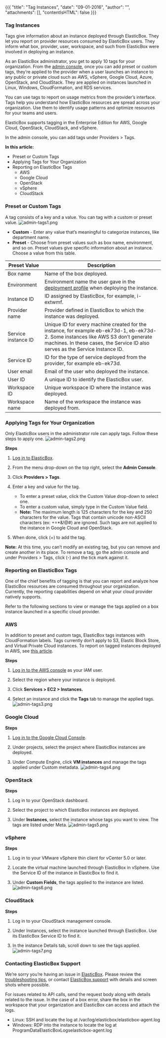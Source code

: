 {{{
"title": "Tag Instances",
"date": "09-01-2016",
"author": "",
"attachments": [],
"contentIsHTML": false
}}}

### Tag Instances
Tags give information about an instance deployed through ElasticBox. They let you report on provider resources consumed by ElasticBox users. They inform what box, provider, user, workspace, and such from ElasticBox were involved in deploying an instance.

As an ElasticBox administrator, you get to apply 10 tags for your organization. From the [admin console](./admin-overview.md), once you can add preset or custom tags, they’re applied to the provider when a user launches an instance to any public or private cloud such as AWS, vSphere, Google Cloud, Azure, OpenStack, and CloudStack. They are applied on instances launched in Linux, Windows, CloudFormation, and RDS services.

You can use tags to report on usage metrics from the provider’s interface. Tags help you understand how ElasticBox resources are spread across your organization. Use them to identify usage patterns and optimize resources for your teams and users.

ElasticBox supports tagging in the Enterprise Edition for AWS, Google Cloud, OpenStack, CloudStack, and vSphere.

In the admin console, you can add tags under Providers > Tags.

**In this article:**
* Preset or Custom Tags
* Applying Tags for Your Organization
* Reporting on ElasticBox Tags
   * AWS
   * Google Cloud
   * OpenStack
   * vSphere
   * CloudStack

### Preset or Custom Tags
A tag consists of a key and a value. You can tag with a custom or preset value.
![admin-tags1.png](../images/ElasticBox/admin-tags1.png)

* **Custom** - Enter any value that’s meaningful to categorize instances, like department name.
* **Preset** - Choose from preset values such as box name, environment, and so on. Preset values give specific information about an instance. Choose a value from this table.

| Preset Value | Description |
|--------------|-------------|
| Box name | Name of the box deployed. |
| Environment | Environment name the user gave in the [deployment profile](./deploying-managing-instances.md) when deploying the instance. |
| Instance ID | ID assigned by ElasticBox, for example, i-extwmf. |
| Provider name | Provider defined in ElasticBox to which the instance was deployed. |
| Service instance ID | Unique ID for every machine created for the instance, for example eb-ek73d-1, eb-ek73d-2. Some instances like AWS S3 don’t generate machines. In these cases, the Service ID also serves as the Service Instance ID. |
| Service ID | ID for the type of service deployed from the provider, for example eb-ek73d. |
| User email | Email of the user who deployed the instance. |
| User ID | A unique ID to identify the ElasticBox user. |
| Workspace ID | Unique workspace ID where the instance was deployed. |
| Workspace name | Name of the workspace the instance was deployed from. |

### Applying Tags for Your Organization
Only ElasticBox users in the administrator role can apply tags. Follow these steps to apply one.
![admin-tags2.png](../images/ElasticBox/admin-tags2.png)

**Steps**
1. [Log in to ElasticBox](//www.ctl.io/elasticbox/).

2. From the menu drop-down on the top right, select the **Admin Console**.

3. Click **Providers > Tags**.

4. Enter a key and value for the tag.
   * To enter a preset value, click the Custom Value drop-down to select one.
   * To enter a custom value, simply type in the Custom Value field.
   * **Note:** The maximum length is 125 characters for the key and 250 characters for the value. Tags that contain unicode non-ASCII characters (ex: +=\*&!@#) are ignored. Such tags are not applied to the instance in Google Cloud and OpenStack.

5. When done, click (+) to add the tag.

**Note:** At this time, you can’t modify an existing tag, but you can remove and create another in its place. To remove a tag, go the admin console and under Providers > Tags, click (-) and the tick mark against it.

### Reporting on ElasticBox Tags
One of the chief benefits of tagging is that you can report and analyze how ElasticBox resources are consumed throughout your organization. Currently, the reporting capabilities depend on what your cloud provider natively supports.

Refer to the following sections to view or manage the tags applied on a box instance launched in a specific cloud provider.

### AWS
In addition to preset and custom tags, ElasticBox tags instances with CloudFormation labels. Tags currently don’t apply to S3, Elastic Block Store, and Virtual Private Cloud instances. To report on tagged instances deployed in AWS, see [this article](https://docs.aws.amazon.com/AWSEC2/latest/UserGuide/usage-reports.html#usage-reports-prereqs).

**Steps**
1. [Log in to the AWS console](https://console.aws.amazon.com/) as your IAM user.

2. Select the region where your instance is deployed.

3. Click **Services > EC2 > Instances.**

4. Select an instance and click the **Tags** tab to manage the applied tags.
   ![admin-tags3.png](../images/ElasticBox/admin-tags3.png)

### Google Cloud

**Steps**
1. [Log in to the Google Cloud Console](https://console.developers.google.com/).

2. Under projects, select the project where ElasticBox instances are deployed.

3. Under Compute Engine, click **VM instances** and manage the tags applied under Custom metadata.
   ![admin-tags4.png](../images/ElasticBox/admin-tags4.png)

### OpenStack

**Steps**
1. Log in to your OpenStack dashboard.

2. Select the project to which ElasticBox instances are deployed.

3. Under **Instances**, select the instance whose tags you want to view. The tags are listed under Meta.
   ![admin-tags5.png](../images/ElasticBox/admin-tags5.png)

### vSphere

**Steps**
1. Log in to your VMware vSphere thin client for vCenter 5.0 or later.

2. Locate the virtual machine launched through ElasticBox in vSphere. Use the Service ID of the instance in ElasticBox to find it.

3. Under **Custom Fields**, the tags applied to the instance are listed.
   ![admin-tags6.png](../images/ElasticBox/admin-tags6.png)

### CloudStack

**Steps**
1. Log in to your CloudStack management console.

2. Under Instances, select the instance launched through ElasticBox. Use its ElasticBox Service ID to find it.

3. In the instance Details tab, scroll down to see the tags applied.
   ![admin-tags7.png](../images/ElasticBox/admin-tags7.png)

### Contacting ElasticBox Support
We’re sorry you’re having an issue in [ElasticBox](https://www.ctl.io/elasticbox/). Please review the [troubleshooting tips](./troubleshooting-tips.md), or contact [ElasticBox support](mailto:support@elasticbox.com) with details and screen shots where possible.

For issues related to API calls, send the request body along with details related to the issue. In the case of a box error, share the box in the workspace that your organization and ElasticBox can access and attach the logs.
* Linux: SSH and locate the log at /var/log/elasticbox/elasticbox-agent.log
* Windows: RDP into the instance to locate the log at ProgramDataElasticBoxLogselasticbox-agent.log
